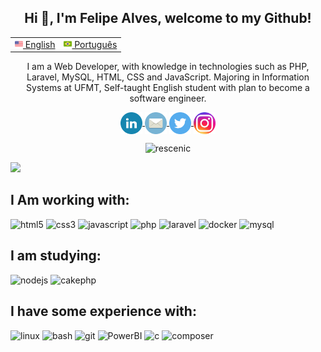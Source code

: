 <h2 align="center">Hi 👋, I'm Felipe Alves, welcome to my Github!</h2>
<table align="center">
 <tr>
   <td><a href="README.md"><img src="images/us-flag.png" height="13"> English</a></td>
   <td><a href="README_pt-br.md"><img src="images/br-flag.png" height="13"> Português</a></td>
 </tr>
</table>

<p align="center"> I am a Web Developer, with knowledge in technologies such as PHP, Laravel, MySQL, HTML, CSS and JavaScript. Majoring in Information Systems at UFMT, Self-taught English student with plan to become a software engineer. </p>

<p align="center">
  <a href="https://linkedin.com/in/felipealvesrrodrigues" target="blank">
    <img align="center"
      src="images/icon_linkedin.png" alt="felipealvesrrodrigues" height="35" width="35" 
    />
  </a>
  <a href="mailto:felipealvesrrodrigues@outlook.com" target="blank">
    <img align="center"align="center"
     src="images/icon_mail.png" alt="felipealvesrrodrigues" height="35" width="35" 
    />
  </a>
  <a href="https://twitter.com/felipeverse" target="blank">
    <img align="center"
      src="images/icon_twitter.svg" alt="felipeverse" height="35" width="35"
    />
  </a>
  <a href="https://instagram.com/felipeverse" target="blank">
    <img align="center"
      src="images/icon_instagram.png" alt="felipeverse" height="35" width="35"
    />
  </a>
</p>

<p align="center"> <img src="https://komarev.com/ghpvc/?username=felipeverse&label=Profile%20views&color=0e75b6&style=flat" alt="rescenic" /> </p>

![](https://hit.yhype.me/github/profile?user_id=70995453)

##  I Am working with:
<div>
  <img alt="html5" width=50 src="https://cdn.jsdelivr.net/gh/devicons/devicon/icons/html5/html5-plain-wordmark.svg" />
  <img alt="css3" width=50 src="https://cdn.jsdelivr.net/gh/devicons/devicon/icons/css3/css3-plain-wordmark.svg" />
  <img alt="javascript" width=50 src="https://cdn.jsdelivr.net/gh/devicons/devicon/icons/javascript/javascript-plain.svg" />
  <img alt="php" width=50 src="https://cdn.jsdelivr.net/gh/devicons/devicon/icons/php/php-plain.svg" />
  <img alt="laravel" width=50 src="https://cdn.jsdelivr.net/gh/devicons/devicon/icons/laravel/laravel-plain-wordmark.svg" />
  <img alt="docker" width=50 src="https://cdn.jsdelivr.net/gh/devicons/devicon/icons/docker/docker-plain-wordmark.svg" /> 
  <img alt="mysql" width=50 src="https://cdn.jsdelivr.net/gh/devicons/devicon/icons/mysql/mysql-original-wordmark.svg" />  
</div>

## I am studying:
<div>
  <img alt="nodejs" width=50 src="https://cdn.jsdelivr.net/gh/devicons/devicon/icons/nodejs/nodejs-plain.svg" />
  <img alt="cakephp" width=50 src="https://cdn.jsdelivr.net/gh/devicons/devicon/icons/cakephp/cakephp-plain.svg" />  
</div>

## I have some experience with:
<div>
  <img alt="linux" width=50 src="https://cdn.jsdelivr.net/gh/devicons/devicon/icons/linux/linux-original.svg" /> 
  <img alt="bash" width=50 src="https://cdn.jsdelivr.net/gh/devicons/devicon/icons/bash/bash-plain.svg" />
  <img alt="git" width=50 src="https://cdn.jsdelivr.net/gh/devicons/devicon/icons/git/git-plain.svg" />
  <img alt="PowerBI" width=50 src="https://raw.githubusercontent.com/microsoft/PowerBI-Icons/36c43afaca7c93119c76229d434688610003ad66/SVG/PowerBI.svg" />
  <img alt="c" width=50 src="https://cdn.jsdelivr.net/gh/devicons/devicon/icons/c/c-original.svg" />
  <img alt="composer" width=50 src="https://cdn.jsdelivr.net/gh/devicons/devicon/icons/composer/composer-original.svg" />
</div>

